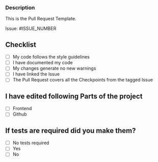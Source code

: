 ### Description

This is the Pull Request Template.

Issue:
#ISSUE_NUMBER

## Checklist

- [ ] My code follows the style guidelines
- [ ] I have documented my code
- [ ] My changes generate no new warnings
- [ ] I have linked the Issue
- [ ] The Pull Request covers all the Checkpoints from the tagged Issue

## I have edited following Parts of the project

- [ ] Frontend
- [ ] Github

## If tests are required did you make them?

- [ ] No tests required
- [ ] Yes
- [ ] No
